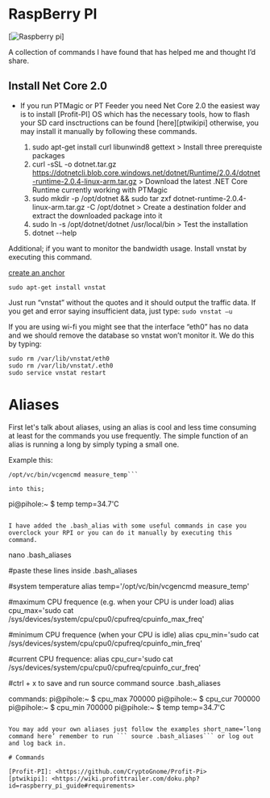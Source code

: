 # RaspBerry PI

[![Raspberry pi](http://excdn.pw/img/raspberry-logo.png)]

A collection of commands I have found that has helped me and thought I’d share.

## Install Net Core 2.0

  - If you run PTMagic or PT Feeder you need Net Core 2.0 the easiest way is to install [Profit-PI]  OS which has the necessary tools, how to flash your SD card insctructions can be found [here][ptwikipi] otherwise, you may install it manually by following these commands.


	1. sudo apt-get install curl libunwind8 gettext > Install three prerequiste packages
	2. curl -sSL -o dotnet.tar.gz https://dotnetcli.blob.core.windows.net/dotnet/Runtime/2.0.4/dotnet-runtime-2.0.4-linux-arm.tar.gz > Download the latest .NET Core Runtime currently working with PTMagic
	3. sudo mkdir -p /opt/dotnet && sudo tar zxf dotnet-runtime-2.0.4-linux-arm.tar.gz -C /opt/dotnet > Create a destination folder and extract the downloaded package into it
	4. sudo ln -s /opt/dotnet/dotnet /usr/local/bin > Test the installation
	5. dotnet --help

Additional; if you want to monitor the bandwidth usage. Install vnstat by executing this command.

[create an anchor](#anchors-in-markdown)
```
sudo apt-get install vnstat
```

Just run “vnstat” without the quotes and it should output the traffic data. If you get and error saying insufficient data, just type: 
```sudo vnstat –u```

If you are using wi-fi you might see that the interface “eth0” has no data and we should remove the database so vnstat won’t monitor it. We do this by typing:
``` 
sudo rm /var/lib/vnstat/eth0
sudo rm /var/lib/vnstat/.eth0
sudo service vnstat restart
```

# Aliases

First let's talk about aliases, using an alias is cool and less time consuming at least for the commands you use frequently. The simple function of an alias is running a long by simply typing a small one.

Example this:

```
/opt/vc/bin/vcgencmd measure_temp```

into this;
```
pi@pihole:~ $ temp
temp=34.7'C
```

I have added the .bash_alias with some useful commands in case you overclock your RPI or you can do it manually by executing this command.

```
nano .bash_aliases

#paste these lines inside .bash_aliases

#system temperature
alias temp='/opt/vc/bin/vcgencmd measure_temp'

#maximum CPU frequence (e.g. when your CPU is under load)
alias cpu_max='sudo cat /sys/devices/system/cpu/cpu0/cpufreq/cpuinfo_max_freq'

#minimum CPU frequence (when your CPU is idle)
alias cpu_min='sudo cat /sys/devices/system/cpu/cpu0/cpufreq/cpuinfo_min_freq'

#current CPU frequence:
alias cpu_cur='sudo cat /sys/devices/system/cpu/cpu0/cpufreq/cpuinfo_cur_freq'

#ctrl + x to save and run source command
source .bash_aliases

commands:
pi@pihole:~ $ cpu_max
700000
pi@pihole:~ $ cpu_cur
700000
pi@pihole:~ $ cpu_min
700000
pi@pihole:~ $ temp
temp=34.7'C
```

You may add your own aliases just follow the examples short_name=’long command here’ remember to run ``` source .bash_aliases``` or log out and log back in.

# Commands

[Profit-PI]: <https://github.com/CryptoGnome/Profit-Pi>
[ptwikipi]: <https://wiki.profittrailer.com/doku.php?id=raspberry_pi_guide#requirements>
